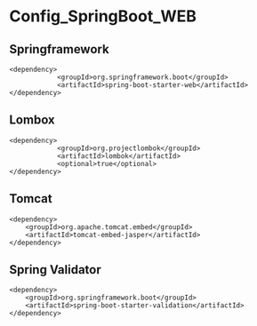 # Config_SpringBoot_WEB

## Springframework 
```
<dependency>
            <groupId>org.springframework.boot</groupId>
            <artifactId>spring-boot-starter-web</artifactId>
</dependency>
```
## Lombox

```
<dependency>
            <groupId>org.projectlombok</groupId>
            <artifactId>lombok</artifactId>
            <optional>true</optional>
</dependency>
```
## Tomcat 
```
<dependency>
    <groupId>org.apache.tomcat.embed</groupId>
    <artifactId>tomcat-embed-jasper</artifactId>
</dependency>
```
## Spring Validator 
``` 
<dependency>
    <groupId>org.springframework.boot</groupId>
    <artifactId>spring-boot-starter-validation</artifactId>
</dependency>
```

